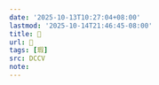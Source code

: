 ```yaml
---
date: '2025-10-13T10:27:04+08:00'
lastmod: '2025-10-14T21:46:45-08:00'
title: 􀰓
url: 􀰓
tags: [瑕]
src: DCCV
note:
---
```

